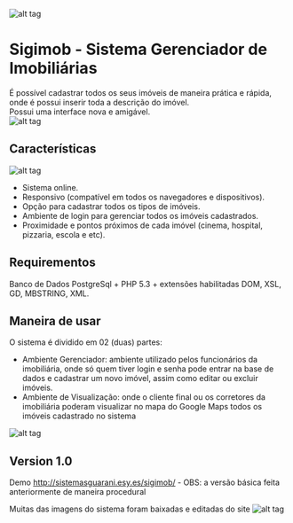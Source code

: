 ![alt tag](https://github.com/renankabal/cadastro-imobiliario/blob/master/images/telas-do-sistema/logo.png)

Sigimob - Sistema Gerenciador de Imobiliárias
=========

É possível cadastrar todos os seus imóveis de maneira prática e rápida, onde é possui inserir toda a descrição do imóvel.  
Possui uma interface nova e amigável.  
![alt tag](https://github.com/renankabal/cadastro-imobiliario/blob/master/images/telas-do-sistema/inicial.png)

Características
----
![alt tag](https://github.com/renankabal/cadastro-imobiliario/blob/master/images/telas-do-sistema/recursos.png)

  - Sistema online.
  - Responsivo (compatível em todos os navegadores e dispositivos).
  - Opção para cadastrar todos os tipos de imóveis.
  - Ambiente de login para gerenciar todos os imóveis cadastrados.
  - Proximidade e pontos próximos de cada imóvel (cinema, hospital, pizzaria, escola e etc).

Requirementos
----

Banco de Dados PostgreSql + PHP 5.3 + extensões habilitadas DOM, XSL, GD, MBSTRING, XML.


Maneira de usar
----

O sistema é dividido em 02 (duas) partes:
- Ambiente Gerenciador: ambiente utilizado pelos funcionários da imobiliária, onde só quem tiver login e senha pode entrar na base de dados e cadastrar um novo imóvel, assim como editar ou excluir imóveis.
- Ambiente de Visualização: onde o cliente final ou os corretores da imobiliária poderam visualizar no mapa do Google Maps todos os imóveis cadastrado no sistema

![alt tag](https://github.com/renankabal/cadastro-imobiliario/blob/master/images/telas-do-sistema/mapa.png)

Version 1.0
----
Demo http://sistemasguarani.esy.es/sigimob/ - OBS: a versão básica feita anteriormente de maneira procedural

Muitas das imagens do sistema foram baixadas e editadas do site ![alt tag](https://github.com/renankabal/cadastro-imobiliario/blob/master/images/telas-do-sistema/freepik.png)

